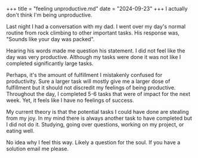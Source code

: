 +++
title = "feeling unproductive.md"
date = "2024-09-23"
+++
I actually don't think I'm being unproductive.

Last night I had a conversation with my dad. I went over my day's normal routine from rock climbing to other important tasks. His response was, "Sounds like your day was packed".

Hearing his words made me question his statement. I did not feel like the day was very productive. Although my tasks were done it was not like I completed significantly large tasks.

Perhaps, it's the amount of fulfillment I mistakenly confused for productivity. Sure a larger task will mostly give me a larger dose of fulfillment but it should not discredit my feelings of being productive. Throughout the day, I completed 5-6 tasks that were of impact for the next week. Yet, it feels like I have no feelings of success.

My current theory is that the potential tasks I could have done are stealing from my joy. In my mind there is always another task to have completed but I did not do it. Studying, going over questions, working on my project, or eating well.

No idea why I feel this way. Likely a question for the soul. If you have a solution email me please.